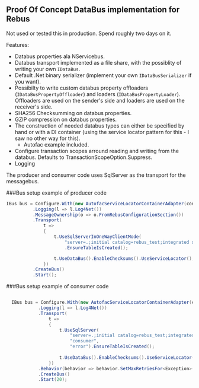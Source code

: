 ## Proof Of Concept DataBus implementation for Rebus

Not used or tested this in production. Spend roughly two days on it.

Features:

- Databus properties ala NServicebus.
- Databus transport implemented as a file share, with the possiblity of writing your own `IDataBus`.
- Default .Net binary serializer (implement your own `IDataBusSerializer` if you want).
- Possibilty to write custom databus property offloaders (`IDataBusPropertyOffloader`) and loaders (`IDataBusPropertyLoader`). Offloaders are used on the sender's side and loaders are used on the receiver's side.
- SHA256 Checksumming on databus properties.
- GZIP compression on databus properties.
- The construction of needed databus types can either be specified by hand or with a DI container (using the service locator pattern for this - I saw no other way for this).
    -   Autofac example included.
- Configure transaction scopes arround reading and writing from the databus. Defaults to TransactionScopeOption.Suppress.
- Logging

The producer and consumer code uses SqlServer as the transport for the messagebus.

###Bus setup example of producer code

```csharp
IBus bus = Configure.With(new AutofacServiceLocatorContainerAdapter(container))                    
          .Logging(l => l.Log4Net())
          .MessageOwnership(o => o.FromRebusConfigurationSection())
          .Transport(
              t =>
              {
                  t.UseSqlServerInOneWayClientMode(
                      "server=.;initial catalog=rebus_test;integrated security=true")
                      .EnsureTableIsCreated();

                  t.UseDataBus().EnableChecksums().UseServiceLocator();
              })                                        
          .CreateBus()
          .Start();
```
###Bus setup example of consumer code
```csharp

  IBus bus = Configure.With(new AutofacServiceLocatorContainerAdapter(container))
            .Logging(l => l.Log4Net())
            .Transport(
                t =>
                {
                    t.UseSqlServer(
                        "server=.;initial catalog=rebus_test;integrated security=true",
                        "consumer",
                        "error").EnsureTableIsCreated();
  
                    t.UseDataBus().EnableChecksums().UseServiceLocator();
                })                                
            .Behavior(behavior => behavior.SetMaxRetriesFor<Exception>(0))
            .CreateBus()
            .Start(20);
```
